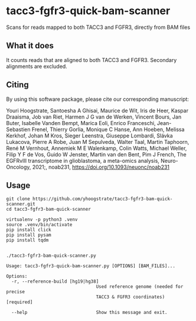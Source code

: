 
# tacc3-fgfr3-quick-bam-scanner

Scans for reads mapped to both TACC3 and FGFR3, directly from BAM files


## What it does

It counts reads that are aligned to both TACC3 and FGFR3. Secondary alignments are excluded.

## Citing

By using this software package, please cite our corresponding manuscript:

Youri Hoogstrate, Santoesha A Ghisai, Maurice de Wit, Iris de Heer, Kaspar Draaisma, Job van Riet, Harmen J G van de Werken, Vincent Bours, Jan Buter, Isabelle Vanden Bempt, Marica Eoli, Enrico Franceschi, Jean-Sebastien Frenel, Thierry Gorlia, Monique C Hanse, Ann Hoeben, Melissa Kerkhof, Johan M Kros, Sieger Leenstra, Giuseppe Lombardi, Slávka Lukacova, Pierre A Robe, Juan M Sepulveda, Walter Taal, Martin Taphoorn, René M Vernhout, Annemiek M E Walenkamp, Colin Watts, Michael Weller, Filip Y F de Vos, Guido W Jenster, Martin van den Bent, Pim J French, The EGFRvIII transcriptome in glioblastoma, a meta-omics analysis, Neuro-Oncology, 2021;, noab231, https://doi.org/10.1093/neuonc/noab231

## Usage

```
git clone https://github.com/yhoogstrate/tacc3-fgfr3-bam-quick-scanner.git
cd tacc3-fgfr3-bam-quick-scanner

virtualenv -p python3 .venv
source .venv/bin/activate
pip install click
pip install pysam
pip install tqdm


./tacc3-fgfr3-bam-quick-scanner.py
```

```
Usage: tacc3-fgfr3-quick-bam-scanner.py [OPTIONS] [BAM_FILES]...

Options:
  -r, --reference-build [hg19|hg38]
                                  Used reference genome (needed for precise
                                  TACC3 & FGFR3 coordinates)  [required]

  --help                          Show this message and exit.

```
